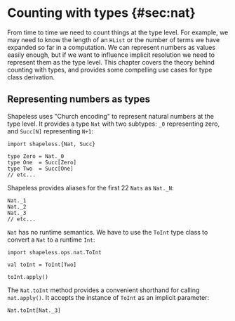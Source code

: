 # Counting with types {#sec:nat}

From time to time we need to count things at the type level.
For example, we may need to know the length of an `HList`
or the number of terms we have expanded so far in a computation.
We can represent numbers as values easily enough,
but if we want to influence implicit resolution
we need to represent them as the type level.
This chapter covers the theory behind counting with types,
and provides some compelling use cases for type class derivation.

## Representing numbers as types

Shapeless uses "Church encoding"
to represent natural numbers at the type level.
It provides a type `Nat` with two subtypes:
`_0` representing zero,
and `Succ[N]` representing `N+1`:

```tut:book:silent
import shapeless.{Nat, Succ}

type Zero = Nat._0
type One  = Succ[Zero]
type Two  = Succ[One]
// etc...
```

Shapeless provides aliases for the first 22 `Nats` as `Nat._N`:

```tut:book:silent
Nat._1
Nat._2
Nat._3
// etc...
```

`Nat` has no runtime semantics.
We have to use the `ToInt` type class
to convert a `Nat` to a runtime `Int`:

```tut:book:silent
import shapeless.ops.nat.ToInt

val toInt = ToInt[Two]
```

```tut:book
toInt.apply()
```

The `Nat.toInt` method provides
a convenient shorthand for calling `nat.apply()`.
It accepts the instance of `ToInt` as an implicit parameter:

```tut:book
Nat.toInt[Nat._3]
```
